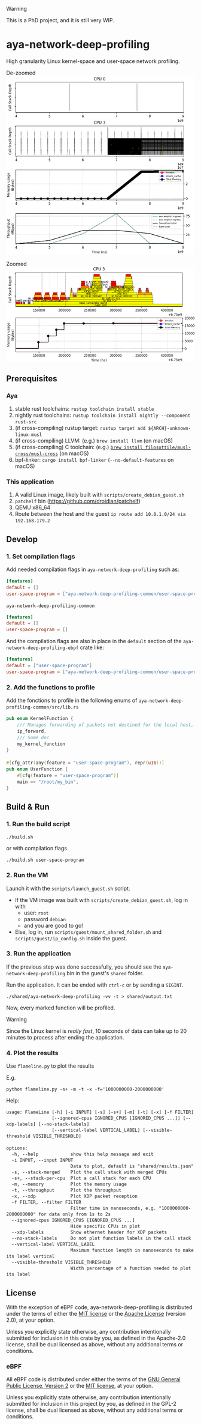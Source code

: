 > [!WARNING]
> This is a PhD project, and it is still very WIP.

# aya-network-deep-profiling

High granularity Linux kernel-space and user-space network profiling.

De-zoomed
![](./demo_initial.png)

Zoomed
![](./demo_zoomed.png)

## Prerequisites

### Aya

1. stable rust toolchains: `rustup toolchain install stable`
2. nightly rust toolchains: `rustup toolchain install nightly --component rust-src`
3. (if cross-compiling) rustup target: `rustup target add ${ARCH}-unknown-linux-musl`
4. (if cross-compiling) LLVM: (e.g.) `brew install llvm` (on macOS)
5. (if cross-compiling) C toolchain: (e.g.) [`brew install filosottile/musl-cross/musl-cross`](https://github.com/FiloSottile/homebrew-musl-cross) (on macOS)
6. bpf-linker: `cargo install bpf-linker` (`--no-default-features` on macOS)

### This application

1. A valid Linux image, likely built with `scripts/create_debian_guest.sh`
2. `patchelf` bin (https://github.com/droidian/patchelf)
3. QEMU x86_64
4. Route between the host and the guest `ip route add 10.0.1.0/24 via 192.168.179.2`

## Develop

### 1. Set compilation flags

Add needed compilation flags in `aya-network-deep-profiling` such as:
```toml
[features]
default = []
user-space-program = ["aya-network-deep-profiling-common/user-space-program"]
```

`aya-network-deep-profiling-common`
```toml
[features]
default = []
user-space-program = []
```

And the compilation flags are also in place in the `default` section of the `aya-network-deep-profiling-ebpf` crate like:
```toml
[features]
default = ["user-space-program"]
user-space-program = ["aya-network-deep-profiling-common/user-space-program"]
```

### 2. Add the functions to profile

Add the fonctions to profile in the following enums of `aya-network-deep-profiling-common/src/lib.rs`

```rust
pub enum KernelFunction {
    /// Manages forwarding of packets not destined for the local host, applying routing decisions.
    ip_forward,
    /// Some doc
    my_kernel_function
}

#[cfg_attr(any(feature = "user-space-program"), repr(u16))]
pub enum UserFunction {
    #[cfg(feature = "user-space-program")]
    main => "/root/my_bin",
}
```

## Build & Run

### 1. Run the build script

```shell
./build.sh
```

or with compilation flags

```shell
./build.sh user-space-program
```

### 2. Run the VM

Launch it with the `scripts/launch_guest.sh` script.
- If the VM image was built with `scripts/create_debian_guest.sh`, log in with
  - user: `root`
  - password `debian`
  - and you are good to go!
- Else, log in, run `scripts/guest/mount_shared_folder.sh` and `scripts/guest/ip_config.sh` inside the guest.

### 3. Run the application

If the previous step was done successfully, you should see the `aya-network-deep-profiling` bin in the guest's `shared` folder.

Run the application. It can be ended with `ctrl-c` or by sending a `SIGINT`.

```shell
./shared/aya-network-deep-profiling -vv -t > shared/output.txt
```

Now, every marked function will be profiled.

> [!WARNING]
> Since the Linux kernel is *really fast*, 10 seconds of data can take up to 20 minutes to process after ending the application.

### 4. Plot the results

Use `flameline.py` to plot the results

E.g.
```shell
python flameline.py -s+ -m -t -x -f='1000000000-2000000000'
```

Help:
```shell
usage: FlameLine [-h] [-i INPUT] [-s] [-s+] [-m] [-t] [-x] [-f FILTER]
                 [--ignored-cpus IGNORED_CPUS [IGNORED_CPUS ...]] [--xdp-labels] [--no-stack-labels]
                 [--vertical-label VERTICAL_LABEL] [--visible-threshold VISIBLE_THRESHOLD]

options:
  -h, --help            show this help message and exit
  -i INPUT, --input INPUT
                        Data to plot, default is "shared/results.json"
  -s, --stack-merged    Plot the call stack with merged CPUs
  -s+, --stack-per-cpu  Plot a call stack for each CPU
  -m, --memory          Plot the memory usage
  -t, --throughput      Plot the throughput
  -x, --xdp             Plot XDP packet reception
  -f FILTER, --filter FILTER
                        Filter time in nanoseconds, e.g. "1000000000-2000000000" for data only from 1s to 2s
  --ignored-cpus IGNORED_CPUS [IGNORED_CPUS ...]
                        Hide specific CPUs in plot
  --xdp-labels          Show ethernet header for XDP packets
  --no-stack-labels     Do not plot function labels in the call stack
  --vertical-label VERTICAL_LABEL
                        Maximum function length in nanoseconds to make its label vertical
  --visible-threshold VISIBLE_THRESHOLD
                        Width percentage of a function needed to plot its label
```

## License

With the exception of eBPF code, aya-network-deep-profiling is distributed under the terms
of either the [MIT license] or the [Apache License] (version 2.0), at your
option.

Unless you explicitly state otherwise, any contribution intentionally submitted
for inclusion in this crate by you, as defined in the Apache-2.0 license, shall
be dual licensed as above, without any additional terms or conditions.

### eBPF

All eBPF code is distributed under either the terms of the
[GNU General Public License, Version 2] or the [MIT license], at your
option.

Unless you explicitly state otherwise, any contribution intentionally submitted
for inclusion in this project by you, as defined in the GPL-2 license, shall be
dual licensed as above, without any additional terms or conditions.

[Apache license]: LICENSE-APACHE
[MIT license]: LICENSE-MIT
[GNU General Public License, Version 2]: LICENSE-GPL2

